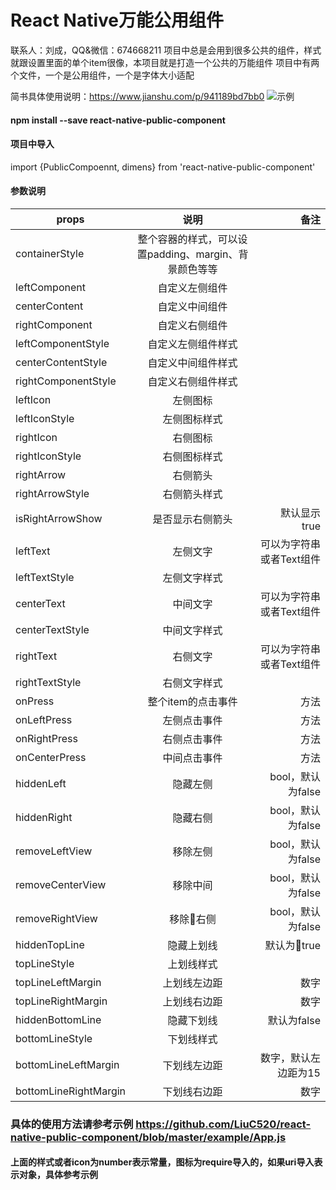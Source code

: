 # React Native万能公用组件
联系人：刘成，QQ&微信：674668211
项目中总是会用到很多公共的组件，样式就跟设置里面的单个item很像，本项目就是打造一个公共的万能组件
项目中有两个文件，一个是公用组件，一个是字体大小适配

简书具体使用说明：https://www.jianshu.com/p/941189bd7bb0
 ![示例](https://github.com/LiuC520/react-native-public-component/tree/master/example/example.png)
#### npm install --save react-native-public-component
#### 项目中导入 
import {PublicCompoennt, dimens} from 'react-native-public-component'
<PublicCompoennt leftText="刘成"    />
#### 参数说明

| props |   说明 | 备注|
| - | :-: | -:|
| containerStyle | 整个容器的样式，可以设置padding、margin、背景颜色等等 |
|leftComponent |自定义左侧组件|
|centerContent |自定义中间组件|
|rightComponent |自定义右侧组件|
|leftComponentStyle |自定义左侧组件样式|
|centerContentStyle |自定义中间组件样式|
|rightComponentStyle |自定义右侧组件样式|
|leftIcon |左侧图标|
|leftIconStyle|左侧图标样式|
|rightIcon |右侧图标|
|rightIconStyle|右侧图标样式|
|rightArrow |右侧箭头|
|rightArrowStyle|右侧箭头样式|
|isRightArrowShow|是否显示右侧箭头|默认显示 true|
|leftText|左侧文字|可以为字符串或者Text组件|
|leftTextStyle|左侧文字样式|
|centerText|中间文字|可以为字符串或者Text组件
|centerTextStyle|中间文字样式|
|rightText|右侧文字|可以为字符串或者Text组件
|rightTextStyle|右侧文字样式|
|onPress|整个item的点击事件|方法|
|onLeftPress|左侧点击事件|方法|
|onRightPress|右侧点击事件|方法|
|onCenterPress|中间点击事件|方法|
|hiddenLeft|隐藏左侧|bool，默认为false|
|hiddenRight|隐藏右侧|bool，默认为false|
|removeLeftView|移除左侧|bool，默认为false|
|removeCenterView|移除中间|bool，默认为false|
|removeRightView|移除右侧|bool，默认为false|
|hiddenTopLine|隐藏上划线|默认为true|
|topLineStyle|上划线样式|
|topLineLeftMargin|上划线左边距|数字|
|topLineRightMargin|上划线右边距|数字|
|hiddenBottomLine|隐藏下划线|默认为false|
|bottomLineStyle|下划线样式|
|bottomLineLeftMargin|下划线左边距|数字，默认左边距为15|
|bottomLineRightMargin|下划线右边距|数字|

### 具体的使用方法请参考示例 https://github.com/LiuC520/react-native-public-component/blob/master/example/App.js

#### 上面的样式或者icon为number表示常量，图标为require导入的，如果uri导入表示对象，具体参考示例

